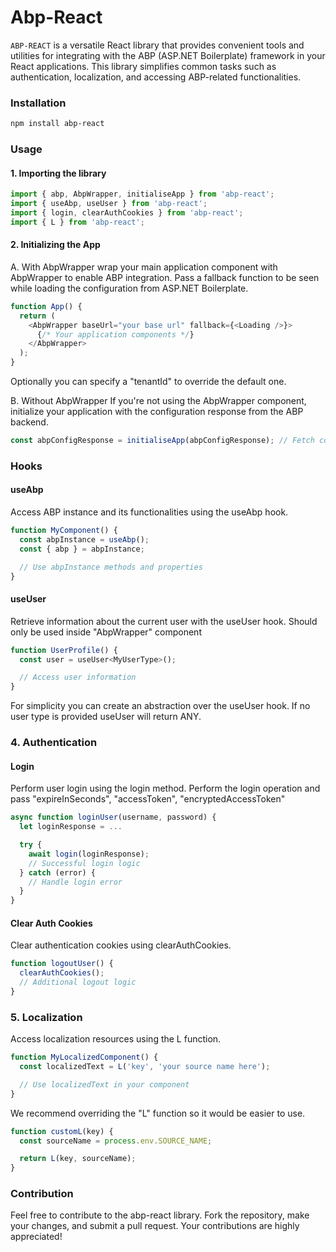 # Abp-React

`ABP-REACT` is a versatile React library that provides convenient tools and utilities for integrating with the ABP (ASP.NET Boilerplate) framework in your React applications. This library simplifies common tasks such as authentication, localization, and accessing ABP-related functionalities.

### Installation

```bash
npm install abp-react
```

### Usage

#### 1. Importing the library

```javascript
import { abp, AbpWrapper, initialiseApp } from 'abp-react';
import { useAbp, useUser } from 'abp-react';
import { login, clearAuthCookies } from 'abp-react';
import { L } from 'abp-react';
```

#### 2. Initializing the App

A. With AbpWrapper wrap your main application component with AbpWrapper to enable ABP integration. Pass a fallback function to be seen while loading the configuration from ASP.NET Boilerplate.

```javascript
function App() {
  return (
    <AbpWrapper baseUrl="your base url" fallback={<Loading />}>
      {/* Your application components */}
    </AbpWrapper>
  );
}
```

Optionally you can specify a "tenantId" to override the default one.

B. Without AbpWrapper
If you're not using the AbpWrapper component, initialize your application with the configuration response from the ABP backend.

```javascript
const abpConfigResponse = initialiseApp(abpConfigResponse); // Fetch configuration from ABP backend;
```

### Hooks

#### useAbp

Access ABP instance and its functionalities using the useAbp hook.

```javascript
function MyComponent() {
  const abpInstance = useAbp();
  const { abp } = abpInstance;

  // Use abpInstance methods and properties
}
```

#### useUser

Retrieve information about the current user with the useUser hook.
Should only be used inside "AbpWrapper" component

```javascript
function UserProfile() {
  const user = useUser<MyUserType>();

  // Access user information
}
```

For simplicity you can create an abstraction over the useUser hook. If no user type is provided useUser will return ANY.

### 4. Authentication

#### Login

Perform user login using the login method.
Perform the login operation and pass "expireInSeconds", "accessToken", "encryptedAccessToken"

```javascript
async function loginUser(username, password) {
  let loginResponse = ...

  try {
    await login(loginResponse);
    // Successful login logic
  } catch (error) {
    // Handle login error
  }
}
```

#### Clear Auth Cookies

Clear authentication cookies using clearAuthCookies.

```javascript
function logoutUser() {
  clearAuthCookies();
  // Additional logout logic
}
```

### 5. Localization

Access localization resources using the L function.

```javascript
function MyLocalizedComponent() {
  const localizedText = L('key', 'your source name here');

  // Use localizedText in your component
}
```

We recommend overriding the "L" function so it would be easier to use.

```javascript
function customL(key) {
  const sourceName = process.env.SOURCE_NAME;

  return L(key, sourceName);
}
```

### Contribution

Feel free to contribute to the abp-react library. Fork the repository, make your changes, and submit a pull request. Your contributions are highly appreciated!
